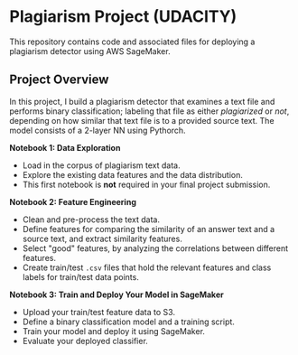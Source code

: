# Plagiarism Project (UDACITY)

This repository contains code and associated files for deploying a plagiarism detector using AWS SageMaker.

## Project Overview

In this project, I build a plagiarism detector that examines a text file and performs binary classification; labeling that file as either *plagiarized* or *not*, depending on how similar that text file is to a provided source text. The model consists of a 2-layer NN using Pythorch.

**Notebook 1: Data Exploration**
* Load in the corpus of plagiarism text data.
* Explore the existing data features and the data distribution.
* This first notebook is **not** required in your final project submission.

**Notebook 2: Feature Engineering**

* Clean and pre-process the text data.
* Define features for comparing the similarity of an answer text and a source text, and extract similarity features.
* Select "good" features, by analyzing the correlations between different features.
* Create train/test `.csv` files that hold the relevant features and class labels for train/test data points.

**Notebook 3: Train and Deploy Your Model in SageMaker**

* Upload your train/test feature data to S3.
* Define a binary classification model and a training script.
* Train your model and deploy it using SageMaker.
* Evaluate your deployed classifier.



